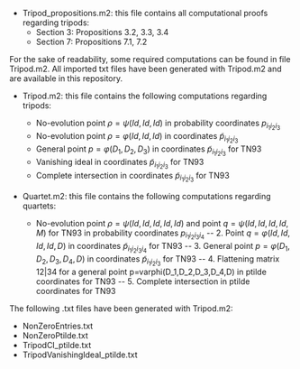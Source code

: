 * Tripod_propositions.m2: this file contains all computational proofs regarding tripods:
  * Section 3: Propositions 3.2, 3.3, 3.4
  * Section 7: Propositions 7.1, 7.2

For the sake of readability, some required computations can be found in file Tripod.m2. All imported txt files have been generated with Tripod.m2 and are available in this repository.

* Tripod.m2: this file contains the following computations regarding tripods:
  * No-evolution point $\rho=\psi(Id,Id,Id)$ in probability coordinates $p_{i_1i_2i_3}$
  * No-evolution point $\rho=\varphi(Id,Id,Id)$ in coordinates $\tilde{p}_{i_1i_2i_3}$
  * General point $p=\varphi(D_1,D_2,D_3)$ in coordinates $\tilde{p}_{i_1i_2i_3}$ for TN93
  * Vanishing ideal in coordinates $\tilde{p}_{i_1i_2i_3}$ for TN93
  * Complete intersection in coordinates $\tilde{p}_{i_1i_2i_3}$ for TN93

* Quartet.m2: this file contains the following computations regarding quartets:
  * No-evolution point $\rho=\psi(Id,Id,Id,Id,Id)$ and point $q=\psi(Id,Id,Id,Id,M)$ for TN93 in probability coordinates $p_{i_1i_2i_3i_4}$
-- 2. Point $q=\varphi(Id,Id,Id,Id,D)$ in coordinates $\tilde{p}_{i_1i_2i_3i_4}$ for TN93
-- 3. General point $p=\varphi(D_1,D_2,D_3,D_4,D)$ in coordinates $\tilde{p}_{i_1i_2i_3}$ for TN93
-- 4. Flattening matrix 12|34 for a general point p=varphi(D_1,D_2,D_3,D_4,D) in ptilde coordinates for TN93
-- 5. Complete intersection in ptilde coordinates for TN93


The following .txt files have been generated with Tripod.m2:
 * NonZeroEntries.txt
 * NonZeroPtilde.txt
 * TripodCI_ptilde.txt
 * TripodVanishingIdeal_ptilde.txt

